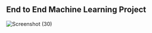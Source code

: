 ## End to End Machine Learning Project 

![Screenshot (30)](https://user-images.githubusercontent.com/117899107/236662786-43e54a40-e194-430b-8595-02986f28b463.png)
